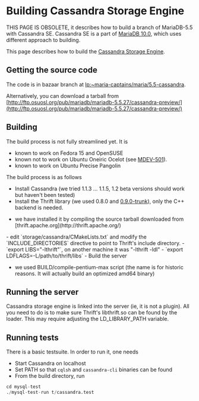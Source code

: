 # Building Cassandra Storage Engine

THIS PAGE IS OBSOLETE, it describes how to build a branch of MariaDB-5.5 with Cassandra SE. Cassandra SE is a part of [MariaDB 10.0](/kb/en/what-is-mariadb-100/), which uses different approach to building.

This page describes how to build the [Cassandra Storage Engine](/kb/en/cassandra-storage-engine/).

## Getting the source code

The code is in bazaar branch at [lp:~maria-captains/maria/5.5-cassandra](https://code.launchpad.net/~maria-captains/maria/5.5-cassandra).

Alternatively, you can download a tarball from
[http://ftp.osuosl.org/pub/mariadb/mariadb-5.5.27/cassandra-preview/](http://ftp.osuosl.org/pub/mariadb/mariadb-5.5.27/cassandra-preview/)

## Building

The build process is not fully streamlined yet. It is

- known to work on Fedora 15 and OpenSUSE
- known not to work on Ubuntu Oneiric Ocelot (see [MDEV-501](https://jira.mariadb.org/browse/MDEV-501)).
- known to work on Ubuntu Precise Pangolin

The build process is as follows

- Install Cassandra (we tried 1.1.3 ... 1.1.5, 1.2 beta versions should work but haven't been tested)
- Install the Thrift library (we used 0.8.0 and [0.9.0-trunk](https://dist.apache.org/repos/dist/release/thrift/0.9.0/thrift-0.9.0.tar.gz)), only the C++ backend is needed.
<ul start="1"><li>we have installed it by compiling the source tarball downloaded from [thrift.apache.org](http://thrift.apache.org/)
</li></ul>
- edit `storage/cassandra/CMakeLists.txt` and modify the `INCLUDE_DIRECTORIES` directive to point to Thrift's include directory.
- `export LIBS="-lthrift"`, on another machine it was "-lthrift -ldl"
- `export LDFLAGS=-L/path/to/thrift/libs`
- Build the server
<ul start="1"><li>we used BUILD/compile-pentium-max script (the name is for historic reasons. It will actually build an optimized amd64 binary)
</li></ul>

## Running the server

Cassandra storage engine is linked into the server (ie, it is not a plugin). All you need to do is to make sure Thrift's libthrift.so can be found by the loader. This may require adjusting the LD_LIBRARY_PATH variable.

## Running tests

There is a basic testsuite. In order to run it, one needs

- Start Cassandra on localhost
- Set PATH so that `cqlsh` and `cassandra-cli` binaries can be found
- From the build directory, run

```sql
cd mysql-test
./mysql-test-run t/cassandra.test
```